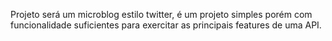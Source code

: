 Projeto será um microblog estilo twitter, é um projeto simples porém com
funcionalidade suficientes para exercitar as principais features de uma API.
